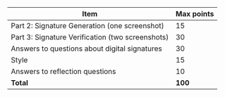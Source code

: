 
| Item | Max points |
|-|-|
| Part 2: Signature Generation (one screenshot) |	15|
| Part 3: Signature Verification (two screenshots) |	30 |
| Answers to questions about digital signatures |	30 |
| Style |	15 |
| Answers to reflection questions	| 10 |
| **Total** | **100** |
